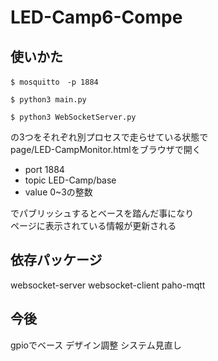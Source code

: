 # LED-Camp6-Compe
## 使いかた
~~~
$ mosquitto　-p 1884
~~~

~~~
$ python3 main.py
~~~

~~~
$ python3 WebSocketServer.py
~~~

の3つをそれぞれ別プロセスで走らせている状態で  
page/LED-CampMonitor.htmlをブラウザで開く  

- port 1884
- topic LED-Camp/base
- value 0~3の整数  

でパブリッシュするとベースを踏んだ事になり  
ページに表示されている情報が更新される  

## 依存パッケージ
websocket-server
websocket-client
paho-mqtt

## 今後
gpioでベース
デザイン調整
システム見直し
